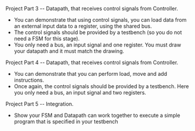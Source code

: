 Project Part 3 -- Datapath, that receives control signals from Controller.
- You can demonstrate that using control signals, you can load data from an external input data to a register, using the shared bus. 
- The control signals should be provided by a testbench (so you do not need a FSM for this stage). 
- You only need a bus, an input signal and one register. You must draw your datapath and it must match the drawing.

Project Part 4 -- Datapath, that receives control signals from Controller.
- You can demonstrate that you can perform load, move and add instructions. 
- Once again, the control signals should be provided by a testbench. Here you only need a bus, an input signal and two registers.

Project Part 5 -- Integration.
- Show your FSM and Datapath can work together to execute a simple program that is specified in your testbench